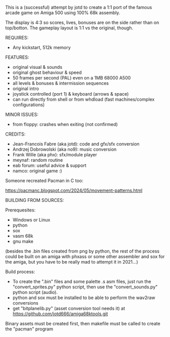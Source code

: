 This is a (successful) attempt by jotd to create a 1:1 port of the famous arcade game on Amiga 500 using 100% 68k assembly.

The display is 4:3 so scores, lives, bonuses are on the side rather than on top/botton. The gameplay layout is 1:1 vs
the original, though.

REQUIRES:

- Any kickstart, 512k memory

FEATURES:

- original visual & sounds
- original ghost behaviour & speed
- 50 frames per second (PAL) even on a 1MB 68000 A500
- all levels & bonuses & intermission sequences
- original intro
- joystick controlled (port 1) & keyboard (arrows & space)
- can run directly from shell or from whdload (fast machines/complex configurations)

MINOR ISSUES:

- from floppy: crashes when exiting (not confirmed)

CREDITS:

- Jean-Francois Fabre (aka jotd): code and gfx/sfx conversion
- Andrzej Dobrowolski (aka no9): music conversion
- Frank Wille (aka phx): sfx/module player
- meynaf: random routine
- eab forum: useful advice & support
- namco: original game :)

Someone recreated Pacman in C too:

https://pacmanc.blogspot.com/2024/05/movement-patterns.html

BUILDING FROM SOURCES:

Prerequesites:

- Windows or Linux
- python
- sox
- vasm 68k
- gnu make

(besides the .bin files created from png by python, the rest of the process could be built on an amiga with phxass
 or some other assembler and sox for the amiga, but you have to be really mad to attempt it in 2021...)

Build process:

- To create the ".bin" files and some palette .s asm files,
  just run the "convert_sprites.py" python script, then use the "convert_sounds.py"
  python script (audio).
- python and sox must be installed to be able to perform the wav2raw conversions
- get "bitplanelib.py" (asset conversion tool needs it) at https://github.com/jotd666/amiga68ktools.git

Binary assets must be created first, then makefile must be called to create the "pacman" program


